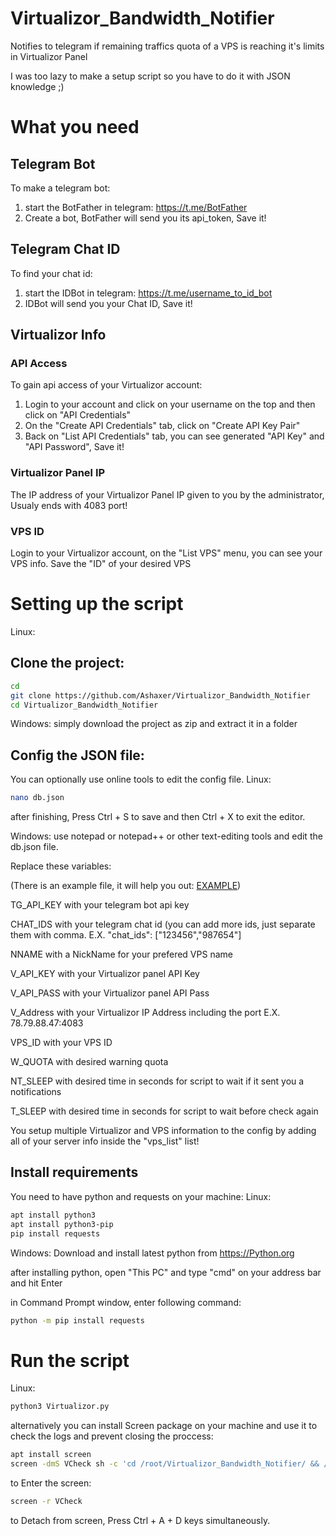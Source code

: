 # Virtualizor_Bandwidth_Notifier
Notifies to telegram if remaining traffics quota of a VPS is reaching it's limits in Virtualizor Panel

I was too lazy to make a setup script so you have to do it with JSON knowledge ;)

# What you need

## Telegram Bot
To make a telegram bot:
1. start the BotFather in telegram: https://t.me/BotFather
2. Create a bot, BotFather will send you its api_token, Save it!

## Telegram Chat ID
To find your chat id:
1. start the IDBot in telegram: https://t.me/username_to_id_bot
2. IDBot will send you your Chat ID, Save it!

## Virtualizor Info
### API Access
To gain api access of your Virtualizor account:
1. Login to your account and click on your username on the top and then click on "API Credentials"
2. On the "Create API Credentials" tab, click on "Create API Key Pair"
3. Back on "List API Credentials" tab, you can see generated "API Key" and "API Password", Save it!

### Virtualizor Panel IP
The IP address of your Virtualizor Panel IP given to you by the administrator, Usualy ends with 4083 port!

### VPS ID
Login to your Virtualizor account, on the "List VPS" menu, you can see your VPS info.
Save the "ID" of your desired VPS

# Setting up the script
Linux:
## Clone the project:
```bash
cd
git clone https://github.com/Ashaxer/Virtualizor_Bandwidth_Notifier
cd Virtualizor_Bandwidth_Notifier
```
Windows: simply download the project as zip and extract it in a folder

## Config the JSON file:
You can optionally use online tools to edit the config file.
Linux:
```bash
nano db.json
```
after finishing, Press Ctrl + S to save and then Ctrl + X to exit the editor.


Windows: use notepad or notepad++ or other text-editing tools and edit the db.json file.

Replace these variables:

(There is an example file, it will help you out:  [EXAMPLE](https://github.com/Ashaxer/Virtualizor_Bandwidth_Notifier/blob/main/db_example.json))

TG_API_KEY with your telegram bot api key

CHAT_IDS with your telegram chat id (you can add more ids, just separate them with comma. E.X. "chat_ids": ["123456","987654"]

NNAME with a NickName for your prefered VPS name

V_API_KEY with your Virtualizor panel API Key

V_API_PASS with your Virtualizor panel API Pass

V_Address with your Virtualizor IP Address including the port E.X. 78.79.88.47:4083

VPS_ID with your VPS ID

W_QUOTA with desired warning quota

NT_SLEEP with desired time in seconds for script to wait if it sent you a notifications

T_SLEEP with desired time in seconds for script to wait before check again

You setup multiple Virtualizor and VPS information to the config by adding all of your server info inside the "vps_list" list!


## Install requirements
You need to have python and requests on your machine:
Linux:
```bash
apt install python3
apt install python3-pip
pip install requests
```

Windows:
Download and install latest python from https://Python.org

after installing python, open "This PC" and type "cmd" on your address bar and hit Enter

in Command Prompt window, enter following command:
```cmd
python -m pip install requests
```

# Run the script
Linux:
```bash
python3 Virtualizor.py
```
alternatively you can install Screen package on your machine and use it to check the logs and prevent closing the proccess:
```bash
apt install screen
screen -dmS VCheck sh -c 'cd /root/Virtualizor_Bandwidth_Notifier/ && /usr/bin/python3 Virtualizor.py'
```
to Enter the screen:
```bash
screen -r VCheck
```
to Detach from screen, Press Ctrl + A + D keys simultaneously.
